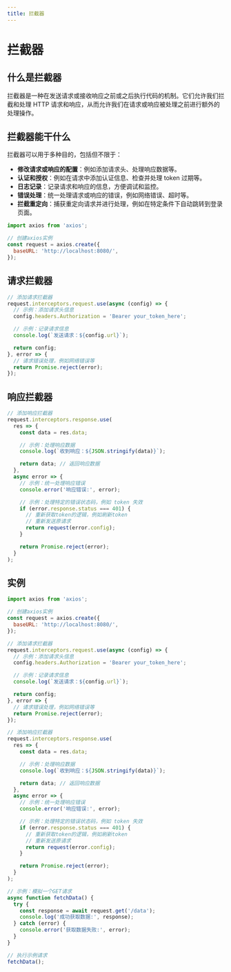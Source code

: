 ```yaml
---
title: 拦截器
---
```

# 拦截器

## 什么是拦截器

拦截器是一种在发送请求或接收响应之前或之后执行代码的机制。它们允许我们拦截和处理 HTTP 请求和响应，从而允许我们在请求或响应被处理之前进行额外的处理操作。

## 拦截器能干什么

拦截器可以用于多种目的，包括但不限于：

- **修改请求或响应的配置**：例如添加请求头、处理响应数据等。
- **认证和授权**：例如在请求中添加认证信息、检查并处理 token 过期等。
- **日志记录**：记录请求和响应的信息，方便调试和监控。
- **错误处理**：统一处理请求或响应的错误，例如网络错误、超时等。
- **拦截重定向**：捕获重定向请求并进行处理，例如在特定条件下自动跳转到登录页面。

```js
import axios from 'axios';

// 创建axios实例
const request = axios.create({
  baseURL: 'http://localhost:8080/',
});

```

## 请求拦截器

```js
// 添加请求拦截器
request.interceptors.request.use(async (config) => {
  // 示例：添加请求头信息
  config.headers.Authorization = 'Bearer your_token_here';

  // 示例：记录请求信息
  console.log(`发送请求：${config.url}`);

  return config;
}, error => {
  // 请求错误处理，例如网络错误等
  return Promise.reject(error);
});
```

## 响应拦截器

```javascript
// 添加响应拦截器
request.interceptors.response.use(
  res => {
    const data = res.data;

    // 示例：处理响应数据
    console.log(`收到响应：${JSON.stringify(data)}`);

    return data; // 返回响应数据
  },
  async error => {
    // 示例：统一处理响应错误
    console.error('响应错误:', error);

    // 示例：处理特定的错误状态码，例如 token 失效
    if (error.response.status === 401) {
      // 重新获取token的逻辑，例如刷新token
      // 重新发送原请求
      return request(error.config);
    }

    return Promise.reject(error);
  }
);
```

## 实例

```js
import axios from 'axios';

// 创建axios实例
const request = axios.create({
  baseURL: 'http://localhost:8080/',
});

// 添加请求拦截器
request.interceptors.request.use(async (config) => {
  // 示例：添加请求头信息
  config.headers.Authorization = 'Bearer your_token_here';

  // 示例：记录请求信息
  console.log(`发送请求：${config.url}`);

  return config;
}, error => {
  // 请求错误处理，例如网络错误等
  return Promise.reject(error);
});

// 添加响应拦截器
request.interceptors.response.use(
  res => {
    const data = res.data;

    // 示例：处理响应数据
    console.log(`收到响应：${JSON.stringify(data)}`);

    return data; // 返回响应数据
  },
  async error => {
    // 示例：统一处理响应错误
    console.error('响应错误:', error);

    // 示例：处理特定的错误状态码，例如 token 失效
    if (error.response.status === 401) {
      // 重新获取token的逻辑，例如刷新token
      // 重新发送原请求
      return request(error.config);
    }

    return Promise.reject(error);
  }
);

// 示例：模拟一个GET请求
async function fetchData() {
  try {
    const response = await request.get('/data');
    console.log('成功获取数据:', response);
  } catch (error) {
    console.error('获取数据失败:', error);
  }
}

// 执行示例请求
fetchData();
```

